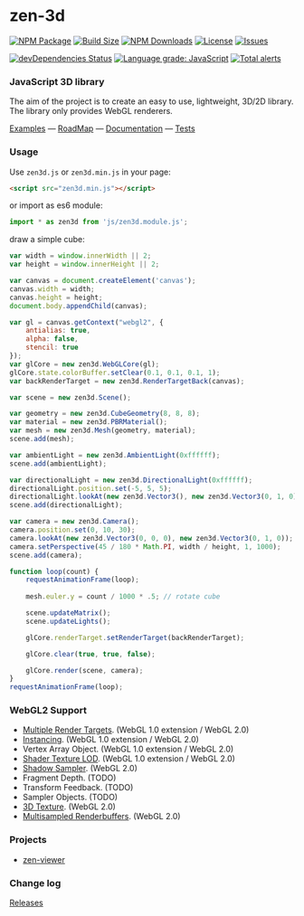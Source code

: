 zen-3d
========

[![NPM Package][npm]][npm-url]
[![Build Size][build-size]][build-size-url]
[![NPM Downloads][npm-downloads]][npmtrends-url]
[![License][license-badge]][license-badge-url]
[![Issues][issues-badge]][issues-badge-url]

[![devDependencies Status](https://status.david-dm.org/gh/shawn0326/zen-3d.svg?type=dev)](https://david-dm.org/shawn0326/zen-3d?type=dev)
[![Language grade: JavaScript](https://img.shields.io/lgtm/grade/javascript/g/shawn0326/zen-3d.svg?logo=lgtm&logoWidth=18)](https://lgtm.com/projects/g/shawn0326/zen-3d/context:javascript)
[![Total alerts](https://img.shields.io/lgtm/alerts/g/shawn0326/zen-3d.svg?logo=lgtm&logoWidth=18)](https://lgtm.com/projects/g/shawn0326/zen-3d/alerts/)

### JavaScript 3D library ###

The aim of the project is to create an easy to use, lightweight, 3D/2D library. The library only provides WebGL renderers.

[Examples](https://shawn0326.github.io/zen-3d/examples/) &mdash;
[RoadMap](https://trello.com/b/7Ie3DDBP) &mdash;
[Documentation](https://shawn0326.github.io/zen-3d/docs/) &mdash;
[Tests](https://shawn0326.github.io/zen-3d/tests/)

### Usage ###

Use `zen3d.js` or `zen3d.min.js` in your page:

````html
<script src="zen3d.min.js"></script>
````

or import as es6 module:

````javascript
import * as zen3d from 'js/zen3d.module.js';
````

draw a simple cube:

````javascript
var width = window.innerWidth || 2;
var height = window.innerHeight || 2;

var canvas = document.createElement('canvas');
canvas.width = width;
canvas.height = height;
document.body.appendChild(canvas);

var gl = canvas.getContext("webgl2", {
	antialias: true,
	alpha: false,
	stencil: true
});
var glCore = new zen3d.WebGLCore(gl);
glCore.state.colorBuffer.setClear(0.1, 0.1, 0.1, 1);
var backRenderTarget = new zen3d.RenderTargetBack(canvas);

var scene = new zen3d.Scene();

var geometry = new zen3d.CubeGeometry(8, 8, 8);
var material = new zen3d.PBRMaterial();
var mesh = new zen3d.Mesh(geometry, material);
scene.add(mesh);

var ambientLight = new zen3d.AmbientLight(0xffffff);
scene.add(ambientLight);

var directionalLight = new zen3d.DirectionalLight(0xffffff);
directionalLight.position.set(-5, 5, 5);
directionalLight.lookAt(new zen3d.Vector3(), new zen3d.Vector3(0, 1, 0));
scene.add(directionalLight);

var camera = new zen3d.Camera();
camera.position.set(0, 10, 30);
camera.lookAt(new zen3d.Vector3(0, 0, 0), new zen3d.Vector3(0, 1, 0));
camera.setPerspective(45 / 180 * Math.PI, width / height, 1, 1000);
scene.add(camera);

function loop(count) {
	requestAnimationFrame(loop);
	
	mesh.euler.y = count / 1000 * .5; // rotate cube

	scene.updateMatrix();
	scene.updateLights();

	glCore.renderTarget.setRenderTarget(backRenderTarget);

	glCore.clear(true, true, false);

	glCore.render(scene, camera);
}
requestAnimationFrame(loop);
````

### WebGL2 Support ###

* [Multiple Render Targets](https://shawn0326.github.io/zen-3d/examples/#custompass_gbuffer). (WebGL 1.0 extension / WebGL 2.0)
* [Instancing](https://shawn0326.github.io/zen-3d/examples/#webgl_instanced_draw). (WebGL 1.0 extension / WebGL 2.0)
* Vertex Array Object. (WebGL 1.0 extension / WebGL 2.0)
* [Shader Texture LOD](https://shawn0326.github.io/zen-3d/examples/#material_cubetexture_skybox). (WebGL 1.0 extension / WebGL 2.0)
* [Shadow Sampler](https://shawn0326.github.io/zen-3d/examples/#light_softshadow). (WebGL 2.0)
* Fragment Depth. (TODO)
* Transform Feedback. (TODO)
* Sampler Objects. (TODO)
* [3D Texture](https://shawn0326.github.io/zen-3d/examples/#material_texture3d). (WebGL 2.0)
* [Multisampled Renderbuffers](https://shawn0326.github.io/zen-3d/examples/#custompass_msaa). (WebGL 2.0)

### Projects ###

* [zen-viewer](https://shawn0326.github.io/zen-viewer/)

### Change log ###

[Releases](https://github.com/shawn0326/zen-3d/releases)


[npm]: https://img.shields.io/npm/v/zen-3d
[npm-url]: https://www.npmjs.com/package/zen-3d
[build-size]: https://badgen.net/bundlephobia/minzip/zen-3d
[build-size-url]: https://bundlephobia.com/result?p=zen-3d
[npm-downloads]: https://img.shields.io/npm/dw/zen-3d
[npmtrends-url]: https://www.npmtrends.com/zen-3d
[license-badge]: https://img.shields.io/npm/l/zen-3d.svg
[license-badge-url]: ./LICENSE
[issues-badge]: https://img.shields.io/github/issues/shawn0326/zen-3d.svg
[issues-badge-url]: https://github.com/shawn0326/zen-3d/issues
